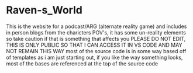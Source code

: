 # Raven-s_World
This is the website for a podcast/ARG (alternate reality game) and includes in person blogs from the charicters POV's, it has some un-reality elements so take caution if that is something that affects you
PLEASE DO NOT EDIT, THIS IS ONLY PUBLIC SO THAT I CAN ACCESS IT IN VS CODE AND MAY NOT REMAIN THIS WAY
most of the source code is in some way based off of templates as i am just starting out, if you like the way something looks, most of the bases are referenced at the top of the source code
